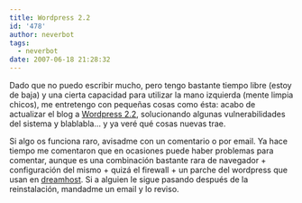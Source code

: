 ```yaml
---
title: Wordpress 2.2
id: '478'
author: neverbot
tags:
  - neverbot
date: 2007-06-18 21:28:32
---
```


Dado que no puedo escribir mucho, pero tengo bastante tiempo libre (estoy de baja) y una cierta capacidad para utilizar la mano izquierda (mente limpia chicos), me entretengo con pequeñas cosas como ésta: acabo de actualizar el blog a [Wordpress 2.2](http://wordpress.org/development/2007/05/wordpress-22/), solucionando algunas vulnerabilidades del sistema y blablabla... y ya veré qué cosas nuevas trae.

Si algo os funciona raro, avisadme con un comentario o por email. Ya hace tiempo me comentaron que en ocasiones puede haber problemas para comentar, aunque es una combinación bastante rara de navegador + configuración del mismo + quizá el firewall + un parche del wordpress que usan en [dreamhost](https://neverbot.com/hosting/). Si a alguien le sigue pasando después de la reinstalación, mandadme un email y lo reviso.